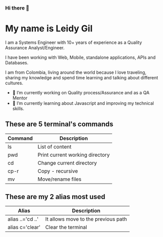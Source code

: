 ### Hi there 👋

# My name is Leidy Gil

I am a Systems Engineer with 10+ years of experience as a Quality Assurance Analyst/Engineer.

I have been working with Web, Mobile, standalone applications, APIs and Databases.

I am from Colombia, living around the world because I love traveling, sharing my knowledge and spend time learning and talking about different cultures.

- 🔭 I’m currently working on Quality process/Assurance and as a QA Mentor
- 🌱 I’m currently learning about Javascript and improving my technical skills.

## These are 5 terminal's commands

| Command | Description                     |
| --------|---------------------------------|
|  ls     | List of content                 |
|  pwd    | Print current working directory | 
|  cd     | Change current directory        |
|  cp-r   | Copy - recursive                |
|  mv     | Move/rename files               |   

## These are my 2 alias most used

| Alias            | Description                         |
| -----------------|-------------------------------------|
| alias ..='cd ..' | It allows move to the previous path |
| alias c='clear'  | Clear the terminal                  | 

